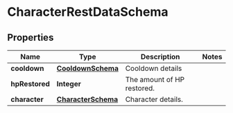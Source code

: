 

# CharacterRestDataSchema


## Properties

| Name | Type | Description | Notes |
|------------ | ------------- | ------------- | -------------|
|**cooldown** | [**CooldownSchema**](CooldownSchema.md) | Cooldown details |  |
|**hpRestored** | **Integer** | The amount of HP restored. |  |
|**character** | [**CharacterSchema**](CharacterSchema.md) | Character details. |  |



